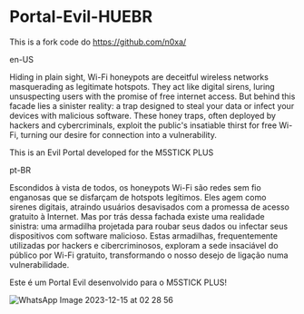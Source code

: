 # Portal-Evil-HUEBR
This is a fork code do https://github.com/n0xa/

en-US

Hiding in plain sight, Wi-Fi honeypots are deceitful wireless networks masquerading as legitimate hotspots. They act like digital sirens, luring unsuspecting users with the promise of free internet access. But behind this facade lies a sinister reality: a trap designed to steal your data or infect your devices with malicious software. These honey traps, often deployed by hackers and cybercriminals, exploit the public's insatiable thirst for free Wi-Fi, turning our desire for connection into a vulnerability.

This is an Evil Portal developed for the M5STICK PLUS

pt-BR

Escondidos à vista de todos, os honeypots Wi-Fi são redes sem fio enganosas que se disfarçam de hotspots legítimos. Eles agem como sirenes digitais, atraindo usuários desavisados com a promessa de acesso gratuito à Internet. Mas por trás dessa fachada existe uma realidade sinistra: uma armadilha projetada para roubar seus dados ou infectar seus dispositivos com software malicioso. Estas armadilhas, frequentemente utilizadas por hackers e cibercriminosos, exploram a sede insaciável do público por Wi-Fi gratuito, transformando o nosso desejo de ligação numa vulnerabilidade.

Este é um Portal Evil desenvolvido para o M5STICK PLUS!

![WhatsApp Image 2023-12-15 at 02 28 56](https://github.com/raphntc/Portal-Evil-HUEBR/assets/112436208/a3369115-f965-43ab-a334-99518f61ab5e)
